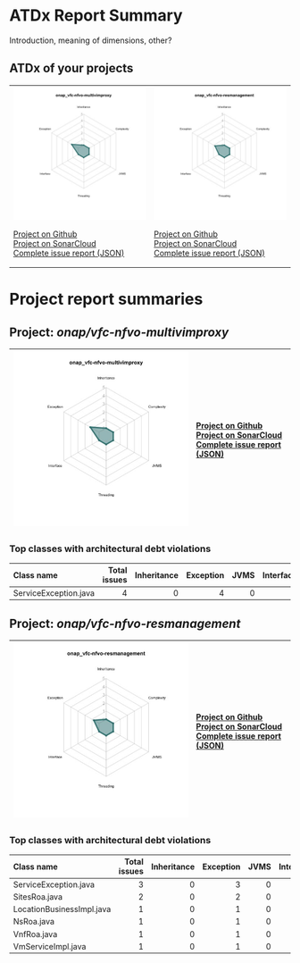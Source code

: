 
# ATDx Report Summary

Introduction, meaning of dimensions, other?

## ATDx of your projects
|||
|-|-|
|<img src="https://github.com/robertoverdecchia/ATDx_report_sandbox/blob/master/plots/onap_vfc-nfvo-multivimproxy.jpg"/> <p style="text-align:left">[Project on Github](https://github.com/onap/vfc-nfvo-multivimproxy) <br> [Project on SonarCloud ](https://sonarcloud.io/dashboard?id=onap_vfc-nfvo-multivimproxy) <br> [Complete issue report (JSON)](https://github.com/robertoverdecchia/ATDx_report_sandbox/blob/master/jsons/onap_vfc-nfvo-multivimproxy.json)</p>|<img src="https://github.com/robertoverdecchia/ATDx_report_sandbox/blob/master/plots/onap_vfc-nfvo-resmanagement.jpg"/> <p style="text-align:left">[Project on Github](https://github.com/onap/vfc-nfvo-resmanagement) <br> [Project on SonarCloud ](https://sonarcloud.io/dashboard?id=onap_vfc-nfvo-resmanagement) <br> [Complete issue report (JSON)](https://github.com/robertoverdecchia/ATDx_report_sandbox/blob/master/jsons/onap_vfc-nfvo-resmanagement.json)</p>
# Project report summaries
## Project: _onap/vfc-nfvo-multivimproxy_
|<img src="https://github.com/robertoverdecchia/ATDx_report_sandbox/blob/master/plots/onap_vfc-nfvo-multivimproxy.jpg"/>|<p style="text-align:left">[Project on Github](https://github.com/onap/vfc-nfvo-multivimproxy) <br> [Project on SonarCloud ](https://sonarcloud.io/dashboard?id=onap_vfc-nfvo-multivimproxy) <br> [Complete issue report (JSON)](https://github.com/robertoverdecchia/ATDx_report_sandbox/blob/master/jsons/onap_vfc-nfvo-multivimproxy.json)</p>
|-|-|
### Top classes with architectural debt violations
| Class name            |   Total issues |   Inheritance |   Exception |   JVMS |   Interface |   Threading |   Complexity | Fully qualified name                                                                               |
|:----------------------|---------------:|--------------:|------------:|-------:|------------:|------------:|-------------:|:---------------------------------------------------------------------------------------------------|
| ServiceException.java |              4 |             0 |           4 |      0 |           0 |           0 |            0 | service/src/main/java/org/onap/vfc/nfvo/multivimproxy/common/util/restclient/ServiceException.java |

## Project: _onap/vfc-nfvo-resmanagement_
|<img src="https://github.com/robertoverdecchia/ATDx_report_sandbox/blob/master/plots/onap_vfc-nfvo-resmanagement.jpg"/>|<p style="text-align:left">[Project on Github](https://github.com/onap/vfc-nfvo-resmanagement) <br> [Project on SonarCloud ](https://sonarcloud.io/dashboard?id=onap_vfc-nfvo-resmanagement) <br> [Complete issue report (JSON)](https://github.com/robertoverdecchia/ATDx_report_sandbox/blob/master/jsons/onap_vfc-nfvo-resmanagement.json)</p>
|-|-|
### Top classes with architectural debt violations
| Class name                |   Total issues |   Inheritance |   Exception |   JVMS |   Interface |   Threading |   Complexity | Fully qualified name                                                                                                       |
|:--------------------------|---------------:|--------------:|------------:|-------:|------------:|------------:|-------------:|:---------------------------------------------------------------------------------------------------------------------------|
| ServiceException.java     |              3 |             0 |           3 |      0 |           0 |           0 |            0 | ResmanagementService/service/src/main/java/org/onap/vfc/nfvo/resmanagement/common/util/restclient/ServiceException.java    |
| SitesRoa.java             |              2 |             0 |           2 |      0 |           0 |           0 |            0 | ResmanagementService/service/src/main/java/org/onap/vfc/nfvo/resmanagement/service/rest/SitesRoa.java                      |
| LocationBusinessImpl.java |              1 |             0 |           1 |      0 |           0 |           0 |            0 | ResmanagementService/service/src/main/java/org/onap/vfc/nfvo/resmanagement/service/business/impl/LocationBusinessImpl.java |
| NsRoa.java                |              1 |             0 |           1 |      0 |           0 |           0 |            0 | ResmanagementService/service/src/main/java/org/onap/vfc/nfvo/resmanagement/service/rest/NsRoa.java                         |
| VnfRoa.java               |              1 |             0 |           1 |      0 |           0 |           0 |            0 | ResmanagementService/service/src/main/java/org/onap/vfc/nfvo/resmanagement/service/rest/VnfRoa.java                        |
| VmServiceImpl.java        |              1 |             0 |           1 |      0 |           0 |           0 |            0 | ResmanagementService/service/src/main/java/org/onap/vfc/nfvo/resmanagement/service/group/impl/VmServiceImpl.java           |

